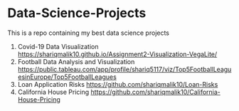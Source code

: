 # Data-Science-Projects
This is a repo containing my best data science projects

1. Covid-19 Data Visualization
   https://shariqmalik10.github.io/Assignment2-Visualization-VegaLite/
2. Football Data Analysis and Visualization
   https://public.tableau.com/app/profile/shariq5117/viz/Top5FootballLeaguesinEurope/Top5FootballLeagues
3. Loan Application Risks
   https://github.com/shariqmalik10/Loan-Risks
4. California House Pricing
   https://github.com/shariqmalik10/California-House-Pricing

